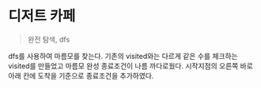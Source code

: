 # 디저트 카페
> 완전 탐색, dfs

dfs를 사용하여 마름모를 찾는다. 기존의 visited와는 다르게 같은 수를 
체크하는 visited를 만들었고 마름모 완성 종료조건이 나름 까다로웠다. 
시작지점의 오른쪽 바로 아래 칸에 도착을 기준으로 종료조건을 추가하였다.


